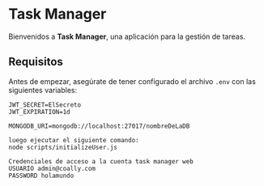 # Task Manager

Bienvenidos a **Task Manager**, una aplicación para la gestión de tareas.

## Requisitos

Antes de empezar, asegúrate de tener configurado el archivo `.env` con las siguientes variables:

```env
JWT_SECRET=ElSecreto
JWT_EXPIRATION=1d

MONGODB_URI=mongodb://localhost:27017/nombreDeLaDB

luego ejecutar el siguiente comando:
node scripts/initializeUser.js

Credenciales de acceso a la cuenta task manager web
USUARIO admin@coally.com
PASSWORD holamundo
